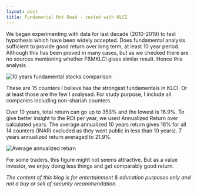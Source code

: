 ```yaml
---
layout: post
title: Fundamental Not Dead - tested with KLCI
---
```

We began experimenting with data for last decade (2010-2019) to test hypothesis which have been widely accepted. Does fundamental analysis sufficient to provide good return over long term, at least 10 year period. Although this has been proved in many cases, but as we checked there are no sources mentioning whether FBMKLCI gives similar result. Hence this analysis.

![10 years fundamental stocks comparison](/blog/images/fundamental10yrs.jpg)

These are 15 counters I believe has the strongest fundamentals in KLCI. Or at least those are the few I analysed. For study purpose, I include all companies including non-shariah counters.

Over 10 years, total return can go up to 353% and the lowest is 16.9%. To give better insight to the ROI per year, we used Annualized Return over calculated years. The average annualized 10 years return gives 16% for all 14 counters (INARI excluded as they went public in less than 10 years). 7 years annualized return averaged to 21.9%. 

![Average annualized return](/blog/images/average.png)

For some traders, this figure might not seems attractive. But as a value investor, we enjoy doing less things and get comparably good return. 




*The content of this blog is for entertainment & education purposes only and not a buy or sell of security recommendation.*
